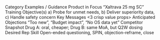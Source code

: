 Category	Examples / Guidance
Product in Focus	“Xaltrava 25 mg SC”
Training Objective(s)	a) Probe for unmet needs, b) Deliver superiority data, c) Handle safety concern
Key Messages	<3 crisp value props>
Anticipated Objections	“Too new”, “Budget impact”, “No OS data yet”
Competitor Snapshot	Drug A: oral, cheaper; Drug B: same MoA, but Q2W dosing
Desired Rep Skill	Open-ended questioning, SPIN, objection-reframe, close

